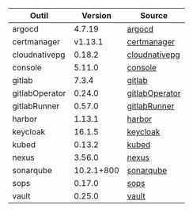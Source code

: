 | Outil | Version | Source |
| ----- | ------- | ------ |
| argocd | 4.7.19 | [argocd](https://artifacthub.io/packages/helm/bitnami/argo-cd) |
| certmanager | v1.13.1 | [certmanager](https://github.com/cert-manager/cert-manager/releases) |
| cloudnativepg | 0.18.2 | [cloudnativepg](https://artifacthub.io/packages/helm/cloudnative-pg/cloudnative-pg) |
| console | 5.11.0 | [console](https://github.com/cloud-pi-native/console/releases) |
| gitlab | 7.3.4 | [gitlab](https://artifacthub.io/packages/helm/gitlab/gitlab) |
| gitlabOperator | 0.24.0 | [gitlabOperator](https://gitlab.com/gitlab-org/cloud-native/gitlab-operator/-/tags) |
| gitlabRunner | 0.57.0 | [gitlabRunner](https://gitlab.com/gitlab-org/charts/gitlab-runner/-/tags) |
| harbor | 1.13.1 | [harbor](https://artifacthub.io/packages/helm/harbor/harbor) |
| keycloak | 16.1.5 | [keycloak](https://artifacthub.io/packages/helm/bitnami/keycloak) |
| kubed | 0.13.2 | [kubed](https://artifacthub.io/packages/helm/appscode/kubed) |
| nexus | 3.56.0 | [nexus](https://hub.docker.com/r/sonatype/nexus3/) |
| sonarqube | 10.2.1+800 | [sonarqube](https://artifacthub.io/packages/helm/sonarqube/sonarqube) |
| sops | 0.17.0 | [sops](https://artifacthub.io/packages/helm/sops-secrets-operator/sops-secrets-operator) |
| vault | 0.25.0 | [vault](https://artifacthub.io/packages/helm/hashicorp/vault) |

